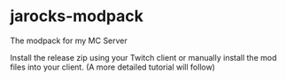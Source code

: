 # jarocks-modpack
The modpack for my MC Server

Install the release zip using your Twitch client or manually install the mod files into your client.
(A more detailed tutorial will follow)
